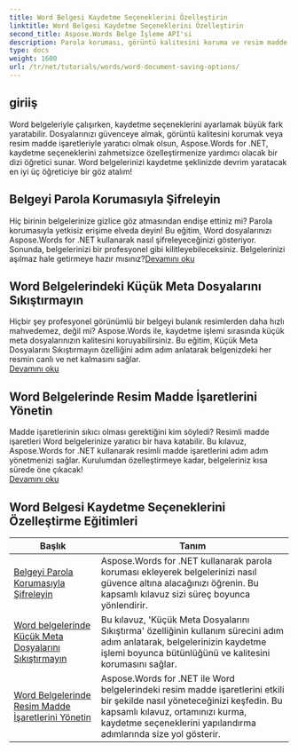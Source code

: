 ```yaml
---
title: Word Belgesi Kaydetme Seçeneklerini Özelleştirin
linktitle: Word Belgesi Kaydetme Seçeneklerini Özelleştirin
second_title: Aspose.Words Belge İşleme API'si
description: Parola koruması, görüntü kalitesini koruma ve resim madde işaretlerini yönetme gibi Word belge kaydetme seçeneklerini özelleştirmeye yönelik kapsamlı Aspose.Words for .NET eğitimlerini keşfedin.
type: docs
weight: 1600
url: /tr/net/tutorials/words/word-document-saving-options/
---
```

## giriiş

Word belgeleriyle çalışırken, kaydetme seçeneklerini ayarlamak büyük fark yaratabilir. Dosyalarınızı güvenceye almak, görüntü kalitesini korumak veya resim madde işaretleriyle yaratıcı olmak olsun, Aspose.Words for .NET, kaydetme seçeneklerini zahmetsizce özelleştirmenize yardımcı olacak bir dizi öğretici sunar. Word belgelerinizi kaydetme şeklinizde devrim yaratacak en iyi üç öğreticiye bir göz atalım!  

## Belgeyi Parola Korumasıyla Şifreleyin  
Hiç birinin belgelerinize gizlice göz atmasından endişe ettiniz mi? Parola korumasıyla yetkisiz erişime elveda deyin! Bu eğitim, Word dosyalarınızı Aspose.Words for .NET kullanarak nasıl şifreleyeceğinizi gösteriyor. Sonunda, belgelerinizi bir profesyonel gibi kilitleyebileceksiniz. Belgelerinizi aşılmaz hale getirmeye hazır mısınız?[Devamını oku](./encrypt-document-with-password-protect/)  

## Word Belgelerindeki Küçük Meta Dosyalarını Sıkıştırmayın  
Hiçbir şey profesyonel görünümlü bir belgeyi bulanık resimlerden daha hızlı mahvedemez, değil mi? Aspose.Words ile, kaydetme işlemi sırasında küçük meta dosyalarınızın kalitesini koruyabilirsiniz. Bu eğitim, Küçük Meta Dosyalarını Sıkıştırmayın özelliğini adım adım anlatarak belgenizdeki her resmin canlı ve net kalmasını sağlar.  
[Devamını oku](./do-not-compress-small-metafiles-word-documents/)  

## Word Belgelerinde Resim Madde İşaretlerini Yönetin  
Madde işaretlerinin sıkıcı olması gerektiğini kim söyledi? Resimli madde işaretleri Word belgelerinize yaratıcı bir hava katabilir. Bu kılavuz, Aspose.Words for .NET kullanarak resimli madde işaretlerini adım adım yönetmenizi sağlar. Kurulumdan özelleştirmeye kadar, belgeleriniz kısa sürede öne çıkacak!  
[Devamını oku](./manage-picture-bullet/)  

 ## Word Belgesi Kaydetme Seçeneklerini Özelleştirme Eğitimleri
| Başlık | Tanım |
| --- | --- |
| [Belgeyi Parola Korumasıyla Şifreleyin](./encrypt-document-with-password-protect/) | Aspose.Words for .NET kullanarak parola koruması ekleyerek belgelerinizi nasıl güvence altına alacağınızı öğrenin. Bu kapsamlı kılavuz sizi süreç boyunca yönlendirir. |
| [Word belgelerinde Küçük Meta Dosyalarını Sıkıştırmayın](./do-not-compress-small-metafiles-word-documents/) | Bu kılavuz, 'Küçük Meta Dosyalarını Sıkıştırma' özelliğinin kullanım sürecini adım adım anlatarak, belgelerinizin kaydetme işlemi boyunca bütünlüğünü ve kalitesini korumasını sağlar. |
| [Word Belgelerinde Resim Madde İşaretlerini Yönetin](./manage-picture-bullet/) | Aspose.Words for .NET ile Word belgelerindeki resim madde işaretlerini etkili bir şekilde nasıl yöneteceğinizi keşfedin. Bu kapsamlı kılavuz, ortamınızı kurma, kaydetme seçeneklerini yapılandırma adımlarında size yol gösterir. |